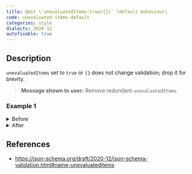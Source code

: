 ```yaml
---
title: Omit \`unevaluatedItems:true/{}\` (default behaviour)
code: unevaluated-items-default
categories: style
dialects: 2020-12
autofixable: true
---
```


## Description
`unevaluatedItems` set to `true` or `{}` does not change validation; drop it for brevity.

> **Message shown to user:**
> Remove redundant `unevaluatedItems`.

### Example 1
<details><summary>Before</summary>

```json
{
  "type": "array",
  "items": {
    "type": "integer"
  },
  "unevaluatedItems": {}
}
```
</details>

<details><summary>After</summary>

```json
{
  "type": "array",
  "items": {
    "type": "integer"
  }
}
```
</details>

## References
* <https://json-schema.org/draft/2020-12/json-schema-validation.html#name-unevaluateditems>
